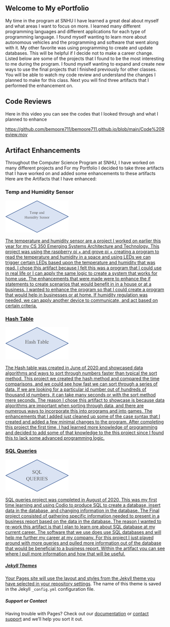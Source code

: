 

## Welcome to My ePortfolio
My time in the program at SNHU I have learned a great deal about myself and what areas I want to focus on more. I learned many different programming languages and different applications for each type of programming language. I found myself wanting to learn more about autonomous vehicles and the programming and software that went along with it. My other favorite was using programming to create and update databases. This will be helpful if I decide not to make a career change. Listed below are some of the projects that I found to be the most interesting to me during the program. I found myself wanting to expand and create new ways to use the final projects that I finished previously for other classes. You will be able to watch my code review and understand the changes I planned to make for this class. Next you will find three artifacts that I performed the enhancement on. 

## Code Reviews
Here in this video you can see the codes that I looked through and what I planned to enhance

https://github.com/bemoore711/bemoore711.github.io/blob/main/Code%20Review.mov

##  Artifact Enhancements

Throughout the Computer Science Program at SNHU, I have worked on many different projects and For my Portfolio I decided to take three artifacts that I have worked on and added some enhancements to these artifacts Here are the Artifacts that I have enhanced:

### Temp and Humidity Sensor
<a href=https://github.com/bemoore711/bemoore711.github.io/tree/main/Temp%20and%20Humidity%20Sensor>
<img src="MISC/Temp and Humidity Sensor.png" width=200>
  
 The temperature and humidity sensor are a project I worked on earlier this year for my CS 350 Emerging Systems Architecture and Technology. This project was using the raspberry pi + and grove pi + creating a program to read the temperature and humidity in a space and using LEDs we can trigger certain LEDs based upon the temperature and humidity that was read.  I chose this artifact because I felt this was a program that I could use in real life or I can apply the same logic to create a system that works for home use. The enhancements that were made were to enhance the if statements to create scenarios that would benefit in in a house or at a business. I wanted to enhance the program so that I could create a program that would help in businesses or at home. If humidity regulation was needed, we can apply another device to communicate, and act based on certain criteria. 

### Hash Table
<a href=https://github.com/bemoore711/bemoore711.github.io/tree/main/Hash%20Table> <img src ="MISC/Hash%20Table%20Pic.png" width=200>
  
The Hash table was created in June of 2020 and showcased data algorithms and ways to sort through numbers faster than typical the sort method. This project we created the hash method and compared the time comparisons, and we could see how fast we can sort through a series of data. If we are looking for a particular id number out of hundreds of thousand id numbers, it can take many seconds or with the sort method mere seconds. The reason I chose this artifact to showcase is because data algorithms are important when sorting through data, and there are numerous ways to incorporate this into programs and into games. The enhancements that I added just cleaned up some of the case syntax that I created and added a few minimal changes to the program. After completing this project the first time, I had learned more knowledge of programming and decided to add some of that knowledge to the this project since I found this to lack some advanced programming logic.

### SQL Queries
<a href=https://github.com/bemoore711/bemoore711.github.io/tree/main/SQL%20Queries> <img src="https://github.com/bemoore711/bemoore711.github.io/blob/main/MISC/SQL Queries.png" width=200>

SQL queries project was completed in August of 2020. This was my first time learning and using Codio to produce SQL to create a database, insert data in the database, and changing information in the database. The Final project consisted of gathering specific information needed to present in a business report based on the data in the database. The reason I wanted to re-work this artifact is that I plan to learn ore about SQL database at my current career. The software that we use does use SQL databases and will help me further my career at my company. For this project I just played around with more queries and pulled more information out of the database that would be beneficial to a business report. Within the artifact you can see where I pull more information and how that will be useful.





##### Jekyll Themes

Your Pages site will use the layout and styles from the Jekyll theme you have selected in your [repository settings](https://github.com/bemoore711/bemoore711.github.io/settings). The name of this theme is saved in the Jekyll `_config.yml` configuration file.

##### Support or Contact

Having trouble with Pages? Check out our [documentation](https://docs.github.com/categories/github-pages-basics/) or [contact support](https://support.github.com/contact) and we’ll help you sort it out.
